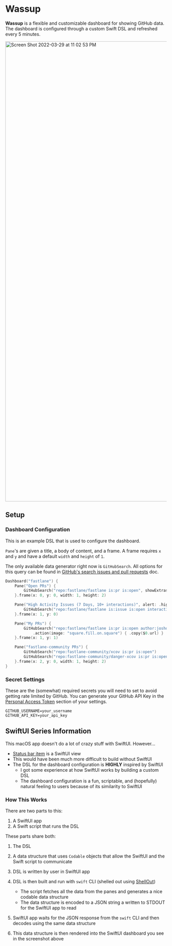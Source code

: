 # Wassup

**Wassup** is a flexible and customizable dashboard for showing GitHub data. The dashboard is configured through a custom Swift DSL and refreshed every 5 minutes.

<img width="1432" alt="Screen Shot 2022-03-29 at 11 02 53 PM" src="https://user-images.githubusercontent.com/401294/160749056-07ffef1a-b57d-4106-8df1-8c7df5903657.png">

## Setup

### Dashboard Configuration

This is an example DSL that is used to configure the dashboard.

`Pane`'s are given a title, a body of content, and a frame. A frame requires `x` and `y` and have a default `width` and `height` of `1`.

The only available data generator right now is `GitHubSearch`. All options for this query can be found in [GitHub's search issues and pull requests](https://docs.github.com/en/search-github/searching-on-github/searching-issues-and-pull-requests) doc.

```swift
Dashboard("fastlane") {
    Pane("Open PRs") {
        GitHubSearch("repo:fastlane/fastlane is:pr is:open", showExtras: true)
    }.frame(x: 0, y: 0, width: 1, height: 2)

    Pane("High Activity Issues (7 Days, 10+ interactions)", alert: .high) {
        GitHubSearch("repo:fastlane/fastlane is:issue is:open interactions:>10", [.createdLessThan(7)])
	}.frame(x: 1, y: 0)

    Pane("My PRs") {
        GitHubSearch("repo:fastlane/fastlane is:pr is:open author:joshdholtz", showExtras: true)			
            .action(image: "square.fill.on.square") { .copy($0.url) }
    }.frame(x: 1, y: 1)

    Pane("fastlane-community PRs") {
        GitHubSearch("repo:fastlane-community/xcov is:pr is:open")
        GitHubSearch("repo:fastlane-community/danger-xcov is:pr is:open")  
    }.frame(x: 2, y: 0, width: 1, height: 2)
}
```

### Secret Settings

These are the (somewhat) required secrets you will need to set to avoid getting rate limited by GitHub. You can generate your GitHub API Key in the [Personal Access Token](https://github.com/settings/tokens) section of your settings.

```shell
GITHUB_USERNAME=your_username
GITHUB_API_KEY=your_api_key
```

## SwiftUI Series Information

This macOS app doesn't do a lot of crazy stuff with SwiftUI. However...
- [Status bar item](https://github.com/joshdholtz/wassup-swift/blob/main/Wassup/AppDelegate.swift#L15-L63) is a SwiftUI view
- This would have been much more difficult to build without SwiftUI
- The DSL for the dashboard configuration is **HIGHLY** inspired by SwiftUI
  - I got some experience at how SwiftUI works by building a custom DSL
  - The dashboard configuration is a fun, scriptable, and (hopefully) natural feeling to users because of its similarity to SwiftUI

### How This Works
There are two parts to this:
1. A SwiftUI app
2. A Swift script that runs the DSL

These parts share both:
1. The DSL
2. A data structure that uses `Codable` objects that allow the SwiftUI and the Swift script to communicate

1. DSL is written by user in SwiftUI app
2. DSL is then built and run with `swift` CLI (shelled out using [ShellOut](https://github.com/JohnSundell/ShellOut))
    - The script fetches all the data from the panes and generates a nice codable data structure
    - The data structure is encoded to a JSON string a written to STDOUT for the SwiftUI app to read
3. SwiftUI app waits for the JSON response from the `swift` CLI and then decodes using the same data structure
4. This data structure is then rendered into the SwiftUI dashboard you see in the screenshot above
